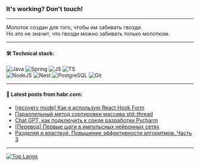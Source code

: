 ### It's working? Don't touch!

---
Молоток создан для того, чтобы им забивать гвозди. <br>
Но это не значит, что гвозди можно забивать только молотком.

---

#### 🛠️ Technical stack:

![Java](https://img.shields.io/badge/Java-informational?logo=Oracle&style=flat&logoColor=white&color=FF4500)
![Spring](https://img.shields.io/badge/SpringBoot-informational?logo=SpringBoot&style=flat&logoColor=white&color=6495ED)
![JS](https://img.shields.io/badge/JS-informational?logo=javaScript&style=flat&logoColor=black&color=F7Df1E)
![TS](https://img.shields.io/badge/TypeScript-informational?logo=typeScript&style=flat&logoColor=black&color=0667A8)  <br>
![NodeJS](https://img.shields.io/badge/NodeJS-informational?logo=node.js&style=flat&logoColor=white&color=43853D)
![Nest](https://img.shields.io/badge/NestJS-informational?logo=NestJS&style=flat&logoColor=white&color=red)
![PostgreSQL](https://img.shields.io/badge/PostgreSQL-informational?logo=PostgreSQL&style=flat&logoColor=white&color=DAA520)
![Git](https://img.shields.io/badge/Git-informational?logo=git&style=flat&logoColor=white&color=778899)

___

#### 💬 Latest posts from habr.com:

<!-- BLOG-POST-LIST:START -->
- [[recovery mode] Как я использую React Hook Form](https://habr.com/ru/articles/746806/?utm_source=habrahabr&utm_medium=rss&utm_campaign=746806)
- [Параллельный метод сортировки массива std::thread](https://habr.com/ru/articles/746780/?utm_source=habrahabr&utm_medium=rss&utm_campaign=746780)
- [Chat GPT, как подключить к среде разработки Pycharm](https://habr.com/ru/articles/746764/?utm_source=habrahabr&utm_medium=rss&utm_campaign=746764)
- [[Перевод] Первые шаги в импульсных нейронных сетях](https://habr.com/ru/articles/746762/?utm_source=habrahabr&utm_medium=rss&utm_campaign=746762)
- [Разделяй и властвуй. Повышение эффективности алгоритмов. Часть 3](https://habr.com/ru/articles/745360/?utm_source=habrahabr&utm_medium=rss&utm_campaign=745360)
<!-- BLOG-POST-LIST:END -->

---
[![Top Langs](https://github-readme-stats-git-master-advtsetting-gmailcom.vercel.app/api/top-langs/?username=zloylis&langs_count=10&hide_title=false&title_color=e6edf3&size_weight=0.5&count_weight=0.5&layout=compact&hide_border=true&theme=dracula)](https://github.com/zloylis)

<!-- ![GitHub stats](https://github-readme-stats-git-master-advtsetting-gmailcom.vercel.app/api?username=zloylis&show_icons=true&hide_border=true&theme=dracula&hide_title=true&include_all_commits=true&count_private=true&hide=contribs&hide_rank=true) -->
